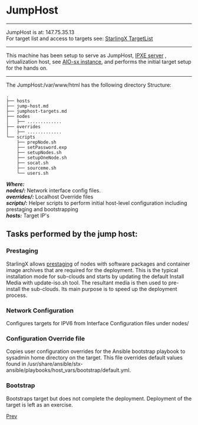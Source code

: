 # JumpHost 

---

JumpHost is at: 147.75.35.13<br/>
For target list and access to targets see: [StarlingX TargetList](jumphost-targets.md)

---

This machine has been setup to serve as JumpHost, [IPXE server](../equinix-metal-setup/IPXEServer.md)  , virtualization host, see [AIO-sx instance](../libvirt/README.md), and performs the initial target setup for the hands on.


---

The JumpHost:/var/www/html has the following directory Structure:

```
.
├── hosts
├── jump-host.md
├── jumphost-targets.md
├── nodes
│   ├── ............. 
├── overrides
│   ├── ............. 
└── scripts
    ├── prepNode.sh
	├── setPassword.exp
	├── setupNodes.sh
	├── setupOneNode.sh
	├── socat.sh
	├── sourceme.sh
	└── users.sh
```

***Where:***<br/>
***nodes/:***		Network interface config files.<br/>
***overrides/:***	Localhost Override files<br/>
***scripts/:***		Helper scripts to perform initial host-level configuration including prestaging and bootstrapping<br/>
***hosts:*** Target IP's


## Tasks performed by the jump host:

### Prestaging

StarlingX allows [prestaging](https://docs.starlingx.io/dist_cloud/kubernetes/prestage-a-subcloud-using-dcmanager-df756866163f.html) of nodes with software packages and container image archives that are required for the deployment.  This is the typical installation mode for sub-clouds and starts by updating the default Install Media with update-iso.sh tool. The resultant media is then used to pre-install the sub-clouds. Its main purpose is to speed up the deployment process.

### Network Configuration

Configures targets for IPV6 from Interface Configuration files under nodes/

### Configuration Override file

Copies user configuration overrides for the Ansible bootstrap playbook to sysadmin home directory on the target. This file overrides default values found in /usr/share/ansible/stx-ansible/playbooks/host_vars/bootstrap/default.yml.

### Bootstrap

Bootstraps target but does not complete the deployment. Deployment of the target is left as an exercise.

[Prev](../Readme.md)


